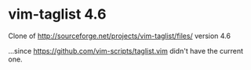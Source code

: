 vim-taglist 4.6
===============

Clone of http://sourceforge.net/projects/vim-taglist/files/ version 4.6

...since https://github.com/vim-scripts/taglist.vim didn't have the current one.


